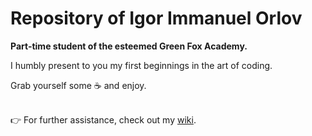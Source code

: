 # Repository of Igor Immanuel Orlov
<strong>Part-time student of the esteemed Green Fox Academy.</strong>

I humbly present to you my first beginnings in the art of coding.

Grab yourself some :coffee: and enjoy.
<br/><br/>

:point_right: For further assistance, check out my [wiki](https://github.com/green-fox-academy/Leviathan-X/wiki/Repository-Base).
